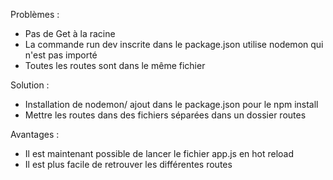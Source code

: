 Problèmes :
- Pas de Get à la racine
- La commande run dev inscrite dans le package.json utilise nodemon qui n'est pas importé
- Toutes les routes sont dans le même fichier

Solution :
- Installation de nodemon/ ajout dans le package.json pour le npm install
- Mettre les routes dans des fichiers séparées dans un dossier routes

Avantages :
- Il est maintenant possible de lancer le fichier app.js en hot reload
- Il est plus facile de retrouver les différentes routes 